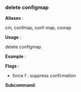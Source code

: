 
### delete configmap

**Aliases**   :

cm, confmap, conf-map, comap

**Usage**     :

delete configmap

**Example**   :



**Flags**     :

  + force f : suppress confirmation
  

**Subcommand**:

  

